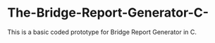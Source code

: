 # The-Bridge-Report-Generator-C-
This is a basic coded  prototype for Bridge Report Generator in C.
